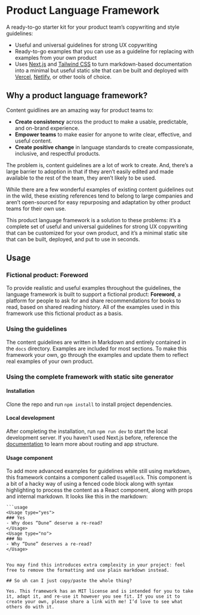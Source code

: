 # Product Language Framework

A ready-to-go starter kit for your product team’s copywriting and style guidelines:

- Useful and universal guidelines for strong UX copywriting
- Ready-to-go examples that you can use as a guideline for replacing with examples from your own product
- Uses [Next.js](https://nextjs.org/) and [Tailwind CSS](https://tailwindcss.com/) to turn markdown-based documentation into a minimal but useful static site that can be built and deployed with [Vercel](https://vercel.co), [Netlify](https://netlify.com), or other tools of choice. 

## Why a product language framework?

Content guidlines are an amazing way for product teams to:

- **Create consistency** across the product to make a usable, predictable, and on-brand experience.
- **Empower teams** to make easier for anyone to write clear, effective, and useful content.
- **Create positive change** in language standards to create compassionate, inclusive, and respectful products.

The problem is, content guidelines are a lot of work to create. And, there’s a large barrier to adoption in that if they aren’t easily edited and made available to the rest of the team, they aren’t likely to be used.

While there are a few wonderful examples of existing content guidelines out in the wild, these existing references tend to belong to large companies and aren’t open-sourced for easy repurposing and adaptation by other product teams for their own use.

This product language framework is a solution to these problems: it’s a complete set of useful and universal guidelines for strong UX copywriting that can be customized for your own product, and it’s a minimal static site that can be built, deployed, and put to use in seconds.

## Usage

### Fictional product: Foreword

To provide realistic and useful examples throughout the guidelines, the language framework is built to support a fictional product: **Foreword**, a platform for people to ask for and share recommendations for books to read, based on shared reading history. All of the examples used in this framework use this fictional product as a basis.

### Using the guidelines

The content guidelines are written in Markdown and entirely contained in the `docs` directory. Examples are included for most sections. To make this framework your own, go through the examples and update them to reflect real examples of your own product.

### Using the complete framework with static site generator

#### Installation

Clone the repo and run `npm install` to install project dependencies.

#### Local development

After completing the installation, run `npm run dev` to start the local development server. If you haven’t used Next.js before, reference the [documentation](https://nextjs.org/docs/getting-started) to learn more about routing and app structure.

#### Usage component

To add more advanced examples for guidelines while still using markdown, this framework contains a component called `UsageBlock`. This component is a bit of a hacky way of using a fenced code block along with syntax highlighting to process the content as a React component, along with props and internal markdown. It looks like this in the markdown:

```
```usage
<Usage type="yes">
### Yes
- Why does “Dune” deserve a re-read?
</Usage>
<Usage type="no">
### No
- Why “Dune” deserves a re-read?
</Usage>
```
```

You may find this introduces extra complexity in your project: feel free to remove the formatting and use plain markdown instead.

## So uh can I just copy/paste the whole thing?

Yes. This framework has an MIT license and is intended for you to take it, adapt it, and re-use it however you see fit. If you use it to create your own, please share a link with me! I’d love to see what others do with it.
